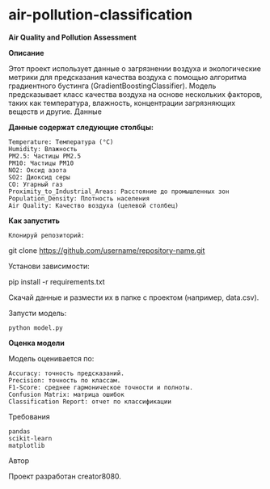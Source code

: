 # air-pollution-classification
**Air Quality and Pollution Assessment**

**Описание**

Этот проект использует данные о загрязнении воздуха и экологические метрики для предсказания качества воздуха с помощью алгоритма градиентного бустинга (GradientBoostingClassifier). Модель предсказывает класс качества воздуха на основе нескольких факторов, таких как температура, влажность, концентрации загрязняющих веществ и другие.
Данные

**Данные содержат следующие столбцы:**

    Temperature: Температура (°C)
    Humidity: Влажность
    PM2.5: Частицы PM2.5
    PM10: Частицы PM10
    NO2: Оксид азота
    SO2: Диоксид серы
    CO: Угарный газ
    Proximity_to_Industrial_Areas: Расстояние до промышленных зон
    Population_Density: Плотность населения
    Air Quality: Качество воздуха (целевой столбец)

**Как запустить**

    Клонируй репозиторий:

git clone https://github.com/username/repository-name.git

Установи зависимости:

pip install -r requirements.txt

Скачай данные и размести их в папке с проектом (например, data.csv).

Запусти модель:

    python model.py

**Оценка модели**

Модель оценивается по:

    Accuracy: точность предсказаний.
    Precision: точность по классам.
    F1-Score: среднее гармоническое точности и полноты.
    Confusion Matrix: матрица ошибок
    Classification Report: отчет по классификации

Требования

    pandas
    scikit-learn
    matplotlib

Автор

Проект разработан creator8080.
